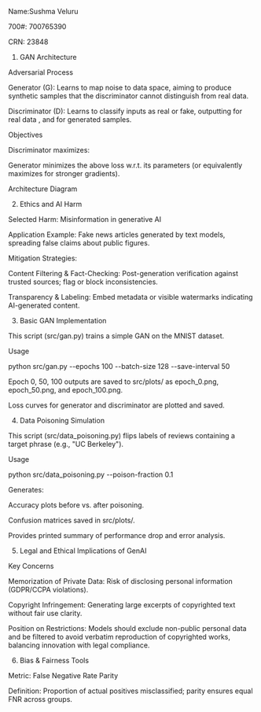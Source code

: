 Name:Sushma Veluru

700#: 700765390

CRN: 23848






1. GAN Architecture

Adversarial Process

Generator (G): Learns to map noise  to data space, aiming to produce synthetic samples  that the discriminator cannot distinguish from real data.

Discriminator (D): Learns to classify inputs as real or fake, outputting  for real data , and  for generated samples.

Objectives

Discriminator maximizes:



Generator minimizes the above loss w.r.t. its parameters (or equivalently maximizes  for stronger gradients).

Architecture Diagram



2. Ethics and AI Harm

Selected Harm: Misinformation in generative AI

Application Example: Fake news articles generated by text models, spreading false claims about public figures.

Mitigation Strategies:

Content Filtering & Fact-Checking: Post-generation verification against trusted sources; flag or block inconsistencies.

Transparency & Labeling: Embed metadata or visible watermarks indicating AI-generated content.

3. Basic GAN Implementation

This script (src/gan.py) trains a simple GAN on the MNIST dataset.

Usage

python src/gan.py --epochs 100 --batch-size 128 --save-interval 50

Epoch 0, 50, 100 outputs are saved to src/plots/ as epoch_0.png, epoch_50.png, and epoch_100.png.

Loss curves for generator and discriminator are plotted and saved.

4. Data Poisoning Simulation

This script (src/data_poisoning.py) flips labels of reviews containing a target phrase (e.g., "UC Berkeley").

Usage

python src/data_poisoning.py --poison-fraction 0.1

Generates:

Accuracy plots before vs. after poisoning.

Confusion matrices saved in src/plots/.

Provides printed summary of performance drop and error analysis.

5. Legal and Ethical Implications of GenAI

Key Concerns

Memorization of Private Data: Risk of disclosing personal information (GDPR/CCPA violations).

Copyright Infringement: Generating large excerpts of copyrighted text without fair use clarity.

Position on Restrictions: Models should exclude non-public personal data and be filtered to avoid verbatim reproduction of copyrighted works, balancing innovation with legal compliance.

6. Bias & Fairness Tools

Metric: False Negative Rate Parity

Definition: Proportion of actual positives misclassified; parity ensures equal FNR across groups.
